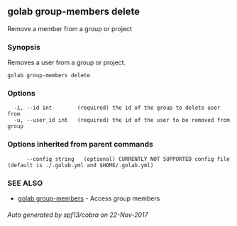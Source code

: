 ## golab group-members delete

Remove a member from a group or project

### Synopsis


Removes a user from a group or project.

```
golab group-members delete
```

### Options

```
  -i, --id int        (required) the id of the group to delete user from
  -u, --user_id int   (required) the id of the user to be removed from group
```

### Options inherited from parent commands

```
      --config string   (optional) CURRENTLY NOT SUPPORTED config file (default is ./.golab.yml and $HOME/.golab.yml)
```

### SEE ALSO
* [golab group-members](golab_group-members.md)	 - Access group members

###### Auto generated by spf13/cobra on 22-Nov-2017
